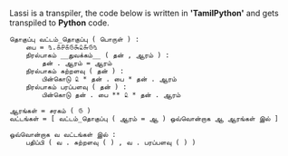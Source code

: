 Lassi is a transpiler, the code below is written in **'TamilPython'** and gets transpiled to **Python** code.
```
தொகுப்பு வட்டம்_தொகுப்பு ( பொருள் ) : 
    பை = ௩.௧௪௧௫௯௨௬௫௩ 
    நிரல்பாகம் __துவக்கம்__ ( தன் , ஆரம் ) : 
        தன் . ஆரம் = ஆரம் 
    நிரல்பாகம் சுற்றளவு ( தன் ) : 
        பின்கொடு ௨ * தன் . பை * தன் . ஆரம் 
    நிரல்பாகம் பரப்பளவு ( தன் ) : 
        பின்கொடு தன் . பை ** ௨ * தன் . ஆரம் 

ஆரங்கள் = சரகம் ( ௫ ) 
வட்டங்கள் = [ வட்டம்_தொகுப்பு ( ஆரம் = ஆ ) ஒவ்வொன்றாக ஆ ஆரங்கள் இல் ] 

ஒவ்வொன்றாக வ வட்டங்கள் இல் : 
    பதிப்பி ( வ . சுற்றளவு ( ) , வ . பரப்பளவு ( ) ) 
```